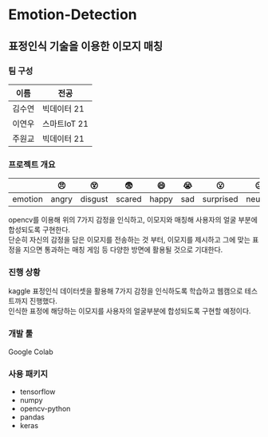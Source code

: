 # Emotion-Detection
## 표정인식 기술을 이용한 이모지 매칭  


### 팀 구성  
|이름|전공|
|----|----|
|김수연|빅데이터 21|
|이연우|스마트IoT 21|
|주원교|빅데이터 21|


### 프로젝트 개요   
| |:angry:|:dizzy_face:|:fearful:|:smile:|:sob:|:open_mouth:|:neutral_face:|  
|----|----|----|----|----|----|----|----|  
|emotion|angry|disgust|scared|happy|sad|surprised|neutral|  

opencv를 이용해 위의 7가지 감정을 인식하고, 이모지와 매칭해 사용자의 얼굴 부분에 합성되도록 구현한다.     
단순히 자신의 감정을 담은 이모지를 전송하는 것 부터, 이모지를 제시하고 그에 맞는 표정을 지으면 통과하는 매칭 게임 등 다양한 방면에 활용될 것으로 기대한다.


### 진행 상황  
kaggle 표정인식 데이터셋을 활용해 7가지 감정을 인식하도록 학습하고 웹캠으로 테스트까지 진행했다.  
인식한 표정에 해당하는 이모지를 사용자의 얼굴부분에 합성되도록 구현할 예정이다.


### 개발 툴  
Google Colab  


### 사용 패키지  
* tensorflow
* numpy
* opencv-python
* pandas
* keras



